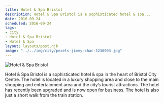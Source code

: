```yaml
---
title: Hotel & Spa Bristol
description: Hotel & Spa Bristol is a sophisticated hotel & spa...
date: 2016-09-24
scheduled: 2016-09-24
tags:
- city
- Hotel & Spa Bristol
- Hotel & Spa
layout: layouts/post.njk
image: "../../img/city/pexels-jimmy-chan-3236903.jpg"
---
```


![Hotel & Spa Bristol](../../img/city/pexels-jimmy-chan-3236903.jpg)

Hotel & Spa Bristol is a sophisticated hotel & spa in the heart of Bristol City Centre. The hotel is located in a luxury shopping area and close to the main shopping and entertainment area and the city’s tourist attractions. ​The hotel has recently been upgraded and is now open for business. The hotel is also just a short walk from the train station.